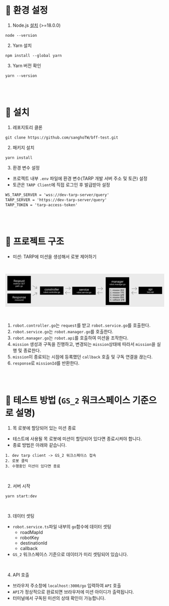 # 🍴 환경 설정

1. Node.js [설치](https://nodejs.org/en) (>=18.0.0)
```shell
node --version
```

2. Yarn 설치

```shell
npm install --global yarn
```

3. Yarn 버전 확인

```shell
yarn --version
```

<br><br>

# 🚀 설치

1. 레포지토리 클론

```shell
git clone https://github.com/sanghoTW/bff-test.git
```

2. 패키지 설치

```shell
yarn install
```

3. 환경 변수 설정

- 프로젝트 내부 `.env` 파일에 환경 변수(TARP 개발 서버 주소 및 토큰) 설정
- 토큰은 `TARP Client`에 직접 로그인 후 발급받아 설정

```
WS_TARP_SERVER = 'wss://dev-tarp-server/query'
TARP_SERVER = 'https://dev-tarp-server/query'
TARP_TOKEN = 'tarp-access-token'
```

<br><br>

# 🚨 프로젝트 구조
- 미션: TARP에 미션을 생성해서 로봇 제어하기

<br>

![Alt text](image-2.png)

<br>

1. `robot.controller.go`는 `request`를 받고 `robot.service.go`를 호출한다.
2. `robot.service.go`는 `robot.manager.go`를 호출한다.
3. `robot.manager.go`는 `robot.api`를 호출하여 미션을 조작한다.
4. `mission` 생성과 구독을 진행하고, 변경되는 `mission`상태에 따라서 `mission`을 실행 및 종료한다.
5. `mission`이 종료되는 시점에 등록했던 `callback` 호출 및 구독 연결을 끊는다.
6. `response`로 `missionId`를 반환한다.

<br><br>

# 🎸 테스트 방법 (`GS_2` 워크스페이스 기준으로 설명)

1. 목 로봇에 할당되어 있는 미션 종료
- 테스트에 사용될 목 로봇에 미션이 할당되어 있다면 종료시켜야 합니다.
- 종료 방법은 아래와 같습니다.

```
1. dev tarp client -> GS_2 워크스페이스 접속
2. 로봇 클릭
3. 수행중인 미션이 있다면 종료
```
<br>

2. 서버 시작 

```shell
yarn start:dev
```

<br>

3. 데이터 셋팅
- `robot.service.ts`파일 내부의 `go`함수에 데이터 셋팅
  - roadMapId
  - robotKey
  - destinationId
  - callback
- `GS_2` 워크스페이스 기준으로 데이터가 미리 셋팅되어 있습니다.

<br>

4. API 호출 
- 브라우저 주소창에 `localhost:3000/go` 입력하여 `API` 호출
- `API`가 정상적으로 완료되면 브라우저에 미션 아이디가 출력됩니다.
- 터미널에서 구독된 미션의 상태 확인이 가능합니다.
